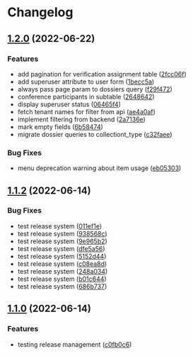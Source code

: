# Changelog

## [1.2.0](https://github.com/ictorg/ipa-toolkit-frontend/compare/v1.1.2...v1.2.0) (2022-06-22)


### Features

* add pagination for verification assignment table ([2fcc06f](https://github.com/ictorg/ipa-toolkit-frontend/commit/2fcc06fbc4169189b2e4e0ab3ec5bd053ce0e891))
* add superuser attribute to user form ([1becc5a](https://github.com/ictorg/ipa-toolkit-frontend/commit/1becc5a1ee1c5d50a1a619f28bf2a41d1d33aa5b))
* always pass page param to dossiers query ([f29f472](https://github.com/ictorg/ipa-toolkit-frontend/commit/f29f472830e9df7cb5a25bffa19c02cbfeae9a3c))
* conference participants in subtable ([2648642](https://github.com/ictorg/ipa-toolkit-frontend/commit/2648642627bb236a6a2058d3a378876b8cf55c56))
* display superuser status ([06465f4](https://github.com/ictorg/ipa-toolkit-frontend/commit/06465f49456987b27c9d10c77f22fb44e48a712e))
* fetch tenant names for filter from api ([ae4a0af](https://github.com/ictorg/ipa-toolkit-frontend/commit/ae4a0afade43cd74b4fa632b173d0c43c7fb2564))
* implement filtering from backend ([2a7136e](https://github.com/ictorg/ipa-toolkit-frontend/commit/2a7136e33594b24bba26dc472507ed8754cbffd4))
* mark empty fields ([6b58474](https://github.com/ictorg/ipa-toolkit-frontend/commit/6b58474230cc7a479692850355eb26460c526948))
* migrate dossier queries to collectiont_type ([c32faee](https://github.com/ictorg/ipa-toolkit-frontend/commit/c32faee2b045d6cbfeea916a60088ac29621e80a))


### Bug Fixes

* menu deprecation warning about item usage ([eb05303](https://github.com/ictorg/ipa-toolkit-frontend/commit/eb05303e111764cc59ef35bf840ef48a52ad4172))

## [1.1.2](https://github.com/ictorg/ipa-toolkit-frontend/compare/v1.1.1...v1.1.2) (2022-06-14)


### Bug Fixes

* test release system ([011ef1e](https://github.com/ictorg/ipa-toolkit-frontend/commit/011ef1e7b19036d6af769f086ddac9b3f9b473c1))
* test release system ([938568c](https://github.com/ictorg/ipa-toolkit-frontend/commit/938568c321af11fee2b25474dd730ad3366f92ff))
* test release system ([9e965b2](https://github.com/ictorg/ipa-toolkit-frontend/commit/9e965b23687dc4d95093fffcb788ebc24375b88c))
* test release system ([dfe5a56](https://github.com/ictorg/ipa-toolkit-frontend/commit/dfe5a567d1c92353ed01affed87a8fd3a37f883f))
* test release system ([5152d44](https://github.com/ictorg/ipa-toolkit-frontend/commit/5152d44e94f6714acfd12054191e3777739c48c5))
* test release system ([c08ea8d](https://github.com/ictorg/ipa-toolkit-frontend/commit/c08ea8d58b83260c14132846baa6b9b4fd4f367f))
* test release system ([248a034](https://github.com/ictorg/ipa-toolkit-frontend/commit/248a034e7622054c3b9cb4c395cc05ef2f81ce9d))
* test release system ([b01c644](https://github.com/ictorg/ipa-toolkit-frontend/commit/b01c644b9071cab6844dd7d27b9b229919f2b71a))
* test release system ([686b737](https://github.com/ictorg/ipa-toolkit-frontend/commit/686b737652714dd8bbddb1b34e598fe0ea5cf895))

## [1.1.0](https://github.com/ictorg/ipa-toolkit-frontend/compare/1.0.6...v1.1.0) (2022-06-14)

### Features

- testing release management ([c0fb0c6](https://github.com/ictorg/ipa-toolkit-frontend/commit/c0fb0c67b978a20d6cea1cf7be11c9461457465c))
